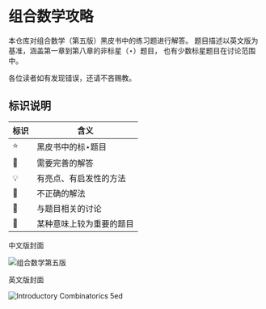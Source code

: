 # 组合数学攻略

本仓库对组合数学（第五版）黑皮书中的练习题进行解答。
题目描述以英文版为基准，涵盖第一章到第八章的非标星（$\star$）题目，
也有少数标星题目在讨论范围中。

各位读者如有发现错误，还请不吝赐教。

## 标识说明

| 标识             | 含义                     |
| ---------------- | ------------------------ |
| :star:           | 黑皮书中的标$\star$题目  |
| :construction:   | 需要完善的解答           |
| :bulb:           | 有亮点、有启发性的方法   |
| :pill:           | 不正确的解法             |
| :speech_balloon: | 与题目相关的讨论         |
| :key:            | 某种意味上较为重要的题目 |

中文版封面

![组合数学第五版](/introductory-combinartorics-cn-cover.jpg)

英文版封面

![Introductory Combinatorics 5ed](/introducotory-combinatorics-cover.png)
